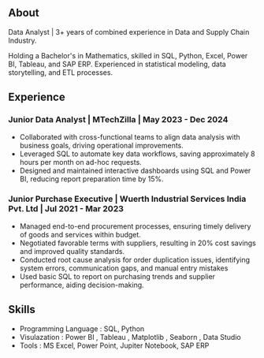 

## About
Data Analyst |  3+ years of combined experience in Data and Supply Chain Industry. 

Holding a Bachelor's in Mathematics, skilled in SQL, Python, Excel, Power BI, Tableau, and SAP ERP. 
Experienced in statistical modeling, data storytelling, and ETL processes.


## Experience
### Junior Data Analyst | MTechZilla | May 2023 - Dec 2024

- Collaborated with cross-functional teams to align data analysis with business goals, driving operational improvements.
- Leveraged SQL to automate key data workflows, saving approximately 8 hours per month on ad-hoc requests.
- Designed and maintained interactive dashboards using SQL and Power BI, reducing report preparation time by 15%.
  

### Junior Purchase Executive | Wuerth Industrial Services India Pvt. Ltd | Jul 2021 - Mar 2023

- Managed end-to-end procurement processes, ensuring timely delivery of goods and services within 
  budget.
- Negotiated favorable terms with suppliers, resulting in 20% cost savings and improved quality 
  standards.
- Conducted root cause analysis for order duplication issues, identifying system errors, communication 
  gaps, and manual entry mistakes
- Used basic SQL to report on purchasing trends and supplier performance, aiding decision-making.


## Skills 

-  Programming Language : SQL, Python
-  Visulazation : Power BI , Tableau , Matplotlib , Seaborn , Data Studio
-  Tools : MS Excel, Power Point, Jupiter Notebook, SAP ERP
